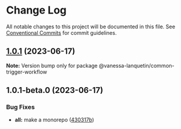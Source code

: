 # Change Log

All notable changes to this project will be documented in this file.
See [Conventional Commits](https://conventionalcommits.org) for commit guidelines.

## [1.0.1](https://github.com/vanessa-lanquetin/todo-list/compare/v1.0.1-beta.0...v1.0.1) (2023-06-17)

**Note:** Version bump only for package @vanessa-lanquetin/common-trigger-workflow

## 1.0.1-beta.0 (2023-06-17)

### Bug Fixes

* **all:** make a monorepo ([430317b](https://github.com/vanessa-lanquetin/todo-list/commit/430317b5d70a089abff73b58c899bbe120592108))
